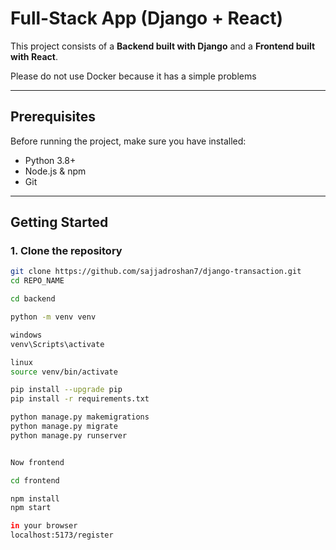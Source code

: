 # Full-Stack App (Django + React)

This project consists of a **Backend built with Django** and a **Frontend built with React**.


Please do not use Docker because it has a simple problems

---

## Prerequisites

Before running the project, make sure you have installed:

- Python 3.8+  
- Node.js & npm  
- Git  

---

## Getting Started

### 1. Clone the repository

```bash
git clone https://github.com/sajjadroshan7/django-transaction.git
cd REPO_NAME

cd backend

python -m venv venv

windows
venv\Scripts\activate

linux
source venv/bin/activate

pip install --upgrade pip
pip install -r requirements.txt

python manage.py makemigrations
python manage.py migrate
python manage.py runserver


Now frontend

cd frontend

npm install
npm start

in your browser
localhost:5173/register




